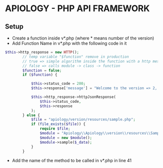 # APIOLOGY - PHP API FRAMEWORK

## Setup

- Create a function inside v*.php (where * means number of the version)
- Add Function Name in v\*.php with the following code in it

```php
$this->http_response = new HTTP();
        // temp variable "$function" remove in production
        // true => simple algorithm inside the function with a http message in return
        // false => calls module -> class -> function
        $function = false;
        if ($function) {

            $this->status_code = 200;
            $this->response['message'] = "Welcome to the version => 2, resource => sample";

            $this->http_response->httpJsonResponse(
                $this->status_code,
                $this->response
            );
        } else {
            $file = "apiology/version/resources/sample.php";
            if (file_exists($file)) {
                require $file;
                $module = "Apiology\\Apiology\\version\\resources\\Sample";
                $module = new $module();
                $module->sample($_data);
            }
        }
```

- Add the name of the method to be called in v\*.php in line 41
